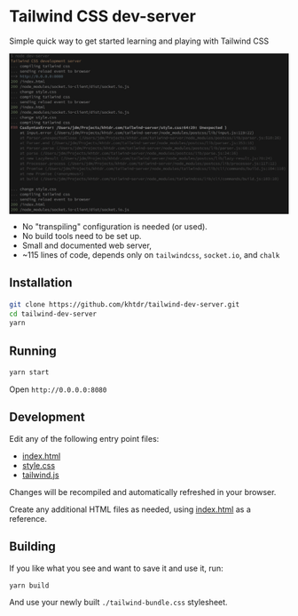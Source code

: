# Tailwind CSS dev-server

Simple quick way to get started learning and playing with Tailwind CSS

<img style='max-width: 100%; display: block; height: auto;'
     src='https://raw.githubusercontent.com/khtdr/tailwind-dev-server/master/sample-logs.png'
/>

  - No "transpiling" configuration is needed (or used).
  - No build tools need to be set up.
  - Small and documented web server,
  - ~115 lines of code, depends only on `tailwindcss`, `socket.io`, and `chalk`
  
## Installation
```bash
git clone https://github.com/khtdr/tailwind-dev-server.git
cd tailwind-dev-server
yarn
```

## Running
```bash
yarn start
```

Open `http://0.0.0.0:8080`

## Development

Edit any of the following entry point files:
 - [index.html](https://github.com/khtdr/tailwind-dev-server/blob/master/index.html)
 - [style.css](https://github.com/khtdr/tailwind-dev-server/blob/master/style.css)
 - [tailwind.js](https://github.com/khtdr/tailwind-dev-server/blob/master/tailwind.js)

Changes will be recompiled and automatically refreshed in your browser.

Create any additional HTML files as needed, using
[index.html](https://github.com/khtdr/tailwind-dev-server/blob/master/index.html)
as a reference.

## Building
If you like what you see and want to save it and use it, run:
```bash
yarn build
```

And use your newly built `./tailwind-bundle.css` stylesheet.
